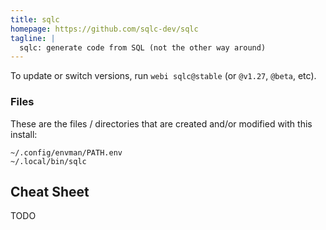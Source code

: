 ```yaml
---
title: sqlc
homepage: https://github.com/sqlc-dev/sqlc
tagline: |
  sqlc: generate code from SQL (not the other way around)
---
```


To update or switch versions, run `webi sqlc@stable` (or `@v1.27`, `@beta`,
etc).

### Files

These are the files / directories that are created and/or modified with this
install:

```text
~/.config/envman/PATH.env
~/.local/bin/sqlc
```

## Cheat Sheet

TODO
